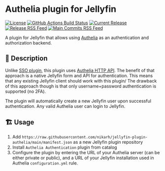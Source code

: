 # Authelia plugin for Jellyfin

[![License](https://img.shields.io/github/license/nikarh/jellyfin-plugin-authelia.svg)](https://github.com/nikarh/jellyfin-plugin-authelia)
[![GitHub Actions Build Status](https://github.com/nikarh/jellyfin-plugin-authelia/actions/workflows/release.yml/badge.svg)](https://github.com/nikarh/jellyfin-plugin-authelia/actions/workflows/dotnet.yml)
[![Current Release](https://img.shields.io/github/release/nikarh/jellyfin-plugin-authelia.svg)](https://github.com/nikarh/jellyfin-plugin-authelia/releases)
[![Release RSS Feed](https://img.shields.io/badge/rss-releases-ffa500?logo=rss)](https://github.com/nikarh/jellyfin-plugin-authelia/releases.atom)
[![Main Commits RSS Feed](https://img.shields.io/badge/rss-commits-ffa500?logo=rss)](https://github.com/nikarh/jellyfin-plugin-authelia/commits/main.atom)


A plugin for Jellyfin that allows using [Authelia](https://www.authelia.com/) as an authentication and authorization backend.

## 🤔 Description

Unlike [SSO plugin](https://github.com/nikarh/jellyfin-plugin-authelia), this plugin uses [Authelia HTTP API](https://github.com/authelia/authelia/blob/master/api/openapi.yml).
The benefit of that approach is a native Jellyfin form and API for authentication. This means that any existing Jellyfin client should work with this plugin/
The drawback of this approach though is that only username+password authentication is supported (no 2FA).

The plugin will automatically create a new Jellyfin user upon successful authentication. Any valid Authelia user can login to Jellyfin.

## 🏗️ Usage

1. Add `https://raw.githubusercontent.com/nikarh/jellyfin-plugin-authelia/main/manifest.json` as a new Jellyfin plugin repository
2. Install `Authelia Authentication` plugin from catalog
3. Configure the plugin by entering the URL of your Authelia server (can be either private or public), and a URL of your Jellyfin installation used in Authelia `configuration.yml` rule.
